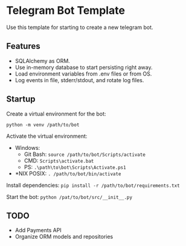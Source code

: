 # Telegram Bot Template

Use this template for starting to create a new telegram bot.

## Features

- SQLAlchemy as ORM.
- Use in-memory database to start persisting right away.
- Load environment variables from .env files or from OS.
- Log events in file, stderr/stdout, and rotate log files.

## Startup

Create a virtual environment for the bot: 

`python -m venv /path/to/bot`

Activate the virtual environment:

- Windows:
  - Git Bash: `source /path/to/bot/Scripts/activate`
  - CMD: `Scripts\activate.bat`
  - PS: `.\path\to\bot\Scripts\Activate.ps1`
- *NIX POSIX: `. /path/to/bot/bin/activate`

Install dependencies: `pip install -r /path/to/bot/requirements.txt`

Start the bot: `python /pat/to/bot/src/__init__.py`

## TODO

- Add Payments API
- Organize ORM models and repositories